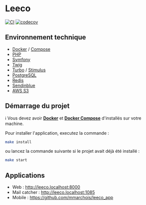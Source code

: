 # Leeco

[![CI](https://github.com/mmarchois/leeco/actions/workflows/ci.yml/badge.svg)](https://github.com/mmarchois/leeco/actions/workflows/ci.yml)
[![codecov](https://codecov.io/gh/mmarchois/leeco/graph/badge.svg?token=6CID087H72)](https://codecov.io/gh/mmarchois/leeco)

## Environnement technique

- [Docker](https://www.docker.com/) / [Compose](https://docs.docker.com/compose/)
- [PHP](https://www.php.net/)
- [Symfony](https://www.symfony.com/)
- [Twig](https://twig.symfony.com/)
- [Turbo](https://turbo.hotwired.dev/) / [Stimulus](https://stimulus.hotwired.dev/)
- [PostgreSQL](https://www.postgresql.org/)
- [Redis](https://redis.io/)
- [Sendinblue](https://brevo.com)
- [AWS S3](https://aws.amazon.com/fr/s3/)

## Démarrage du projet

ℹ️ Vous devez avoir **[Docker](https://www.docker.com/)** et **[Docker Compose](https://docs.docker.com/compose/)** d'installés sur votre machine.

Pour installer l'application, executez la commande :

```bash
make install
```

ou lancez la commande suivante si le projet avait déjà été installé :

```bash
make start
```

## Applications

- Web : http://leeco.localhost:8000
- Mail catcher : http://leeco.localhost:1085
- Mobile : https://github.com/mmarchois/leeco_app
